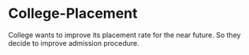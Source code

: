 # College-Placement
College wants to improve its placement rate for the near future. So they decide to improve admission procedure.
